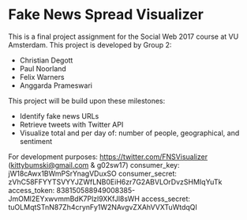 # Fake News Spread Visualizer

This is a final project assignment for the Social Web 2017 course at VU Amsterdam. 
This project is developed by Group 2:
- Christian Degott
- Paul Noorland
- Felix Warners
- Anggarda Prameswari

This project will be build upon these milestones:
- Identify fake news URLs 
- Retrieve tweets with Twitter API
- Visualize total and per day of: number of people, geographical, and sentiment

For development purposes:
https://twitter.com/FNSVisualizer (kittybumski@gmail.com & g02sw17)
consumer_key: jW18cAwx1BWmPSrYnagVDuxSO
consumer_secret: zVhC58FFYYTSVYYJZWfLNB0EiH6zr7G2ABVLOrDvzSHMIqYuTk
access_token: 838150588949008385-JmOMl2EYxwvmmBdK7Plzl9XKfJl8sWH
access_secret: tuOLMqtSTnN87Zh4crynFy1W2NAvgvZXAhVVXTuWtdqQI

